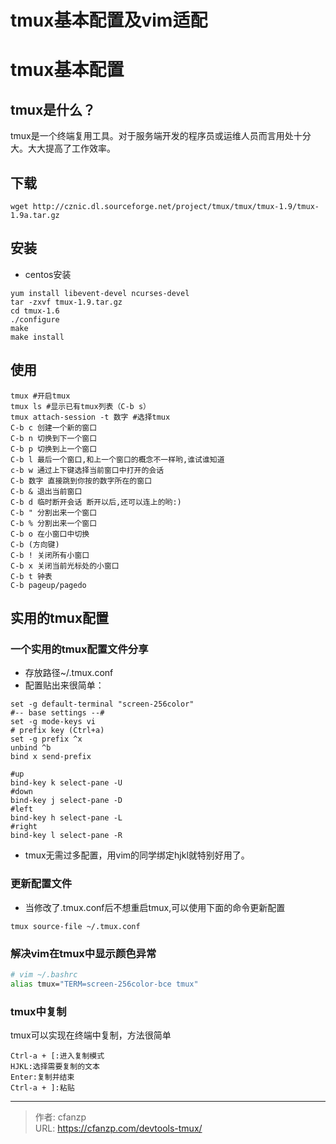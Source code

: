 # tmux基本配置及vim适配


# tmux基本配置
## tmux是什么？
tmux是一个终端复用工具。对于服务端开发的程序员或运维人员而言用处十分大。大大提高了工作效率。

## 下载
```
wget http://cznic.dl.sourceforge.net/project/tmux/tmux/tmux-1.9/tmux-1.9a.tar.gz
```

##  安装
- centos安装
```
yum install libevent-devel ncurses-devel
tar -zxvf tmux-1.9.tar.gz
cd tmux-1.6
./configure
make
make install
```

## 使用
```
tmux #开启tmux
tmux ls #显示已有tmux列表（C-b s）
tmux attach-session -t 数字 #选择tmux
C-b c 创建一个新的窗口
C-b n 切换到下一个窗口
C-b p 切换到上一个窗口
C-b l 最后一个窗口,和上一个窗口的概念不一样哟,谁试谁知道
c-b w 通过上下键选择当前窗口中打开的会话
C-b 数字 直接跳到你按的数字所在的窗口
C-b & 退出当前窗口
C-b d 临时断开会话 断开以后,还可以连上的哟:)
C-b " 分割出来一个窗口
C-b % 分割出来一个窗口
C-b o 在小窗口中切换
C-b (方向键)
C-b ! 关闭所有小窗口
C-b x 关闭当前光标处的小窗口
C-b t 钟表
C-b pageup/pagedo
```

## 实用的tmux配置
### 一个实用的tmux配置文件分享
- 存放路径~/.tmux.conf
- 配置贴出来很简单：
```
set -g default-terminal "screen-256color"
#-- base settings --#
set -g mode-keys vi
# prefix key (Ctrl+a)
set -g prefix ^x
unbind ^b
bind x send-prefix

#up
bind-key k select-pane -U
#down
bind-key j select-pane -D
#left
bind-key h select-pane -L
#right
bind-key l select-pane -R
```
- tmux无需过多配置，用vim的同学绑定hjkl就特别好用了。

### 更新配置文件
- 当修改了.tmux.conf后不想重启tmux,可以使用下面的命令更新配置
```
tmux source-file ~/.tmux.conf
```

### 解决vim在tmux中显示颜色异常
```bash
# vim ~/.bashrc
alias tmux="TERM=screen-256color-bce tmux"
```

### tmux中复制
tmux可以实现在终端中复制，方法很简单
```
Ctrl-a + [:进入复制模式
HJKL:选择需要复制的文本
Enter:复制并结束
Ctrl-a + ]:粘贴
```


---

> 作者: cfanzp  
> URL: https://cfanzp.com/devtools-tmux/  

